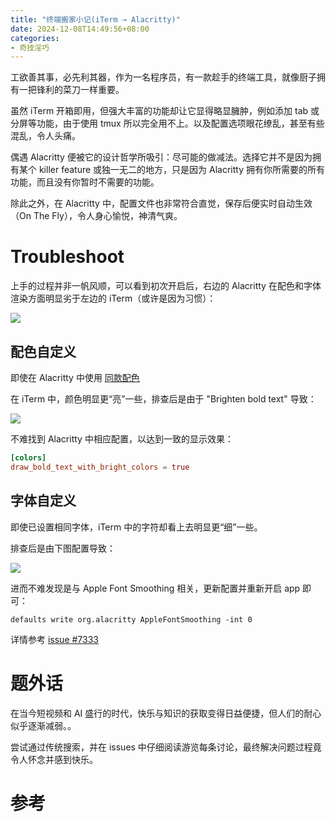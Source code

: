 ```yaml
---
title: "终端搬家小记(iTerm → Alacritty)"
date: 2024-12-08T14:49:56+08:00
categories:
- 奇技淫巧
---
```


工欲善其事，必先利其器，作为一名程序员，有一款趁手的终端工具，就像厨子拥有一把锋利的菜刀一样重要。

虽然 iTerm 开箱即用，但强大丰富的功能却让它显得略显臃肿，例如添加 tab 或分屏等功能，由于使用 tmux 所以完全用不上。以及配置选项眼花缭乱，甚至有些混乱，令人头痛。

偶遇 Alacritty 便被它的设计哲学所吸引：尽可能的做减法。选择它并不是因为拥有某个 killer feature 或独一无二的地方，只是因为 Alacritty 拥有你所需要的所有功能，而且没有你暂时不需要的功能。

除此之外，在 Alacritty 中，配置文件也非常符合直觉，保存后便实时自动生效（On The Fly），令人身心愉悦，神清气爽。

# Troubleshoot
上手的过程并非一帆风顺，可以看到初次开启后，右边的 Alacritty 在配色和字体渲染方面明显劣于左边的 iTerm（或许是因为习惯）：

![](/images/blog/2021-09-04-jvm-note/17337046376248.jpg)

## 配色自定义
即使在 Alacritty 中使用 [同款配色](https://github.com/mbadolato/iTerm2-Color-Schemes/blob/master/alacritty/iTerm2%2520Dark%2520Background.toml)

在 iTerm 中，颜色明显更“亮”一些，排查后是由于 "Brighten bold text" 导致：

![](/images/blog/2021-09-04-jvm-note/17337051077592.jpg)

不难找到 Alacritty 中相应配置，以达到一致的显示效果：
```toml
[colors]
draw_bold_text_with_bright_colors = true
```

## 字体自定义
即使已设置相同字体，iTerm 中的字符却看上去明显更“细”一些。

排查后是由下图配置导致：

![](/images/blog/2021-09-04-jvm-note/17337067023858.jpg)

进而不难发现是与 Apple Font Smoothing 相关，更新配置并重新开启 app 即可：
```shell
defaults write org.alacritty AppleFontSmoothing -int 0
```

详情参考 [issue #7333](https://github.com/alacritty/alacritty/issues/7333)

# 题外话
在当今短视频和 AI 盛行的时代，快乐与知识的获取变得日益便捷，但人们的耐心似乎逐渐减弱。。

尝试通过传统搜索，并在 issues 中仔细阅读游览每条讨论，最终解决问题过程竟令人怀念并感到快乐。

# 参考

<link href="https://cdn.rawgit.com/Killercodes/281792c423a4fe5544d9a8d36a4430f2/raw/36c2eb3e0c44133880485a143717bda9d180f2c1/GistDarkCode.css" rel="stylesheet" type="text/css">

<script src="https://gist.github.com/daya0576/3527263bc9f47e769171e9569e225ced.js"></script>